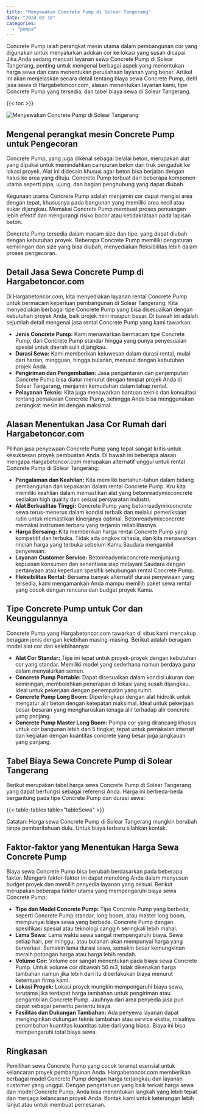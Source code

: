 ```yaml
---
title: "Menyewakan Concrete Pump di Solear Tangerang"
date: "2024-02-10"
categories: 
  - "pompa"
---
```




Concrete Pump ialah perangkat mesin utama dalam pembangunan cor yang digunakan untuk menyalurkan adukan cor ke lokasi yang susah dicapai. Jika Anda sedang mencari layanan sewa Concrete Pump di Solear Tangerang, penting untuk mengenal berbagai aspek yang menentukan harga sewa dan cara menentukan perusahaan layanan yang benar. Artikel ini akan menjelaskan secara detail tentang biaya sewa Concrete Pump, detil jasa sewa di Hargabetoncor.com, alasan menentukan layanan kami, tipe Concrete Pump yang tersedia, dan tabel biaya sewa di Solear Tangerang.

{{< toc >}}

![Menyewakan Concrete Pump di Solear Tangerang](https://hargareadymixid.github.io/pompa/concrete-pump%20(13).png)

## Mengenal perangkat mesin Concrete Pump untuk Pengecoran

Concrete Pump, yang juga dikenal sebagai belalai beton, merupakan alat yang dipakai untuk memindahkan campuran beton dari truk pengaduk ke lokasi proyek. Alat ini didesain khusus agar beton bisa berjalan dengan halus ke area yang dituju. Concrete Pump terbuat dari beberapa komponen utama seperti pipa, ujung, dan bagian penghubung yang dapat diubah.

Kegunaan utama Concrete Pump adalah menjamin cor dapat mengisi area dengan tepat, khususnya pada bangunan yang memiliki area kecil atau sukar dijangkau. Memakai Concrete Pump membuat proses penuangan lebih efektif dan mengurangi risiko bocor atau ketidakrataan pada lapisan beton.

Concrete Pump tersedia dalam macam size dan tipe, yang dapat diubah dengan kebutuhan proyek. Beberapa Concrete Pump memiliki pengaturan kemiringan dan size yang bisa diubah, menyediakan fleksibilitas lebih dalam proses pengecoran.

## Detail Jasa Sewa Concrete Pump di Hargabetoncor.com

Di Hargabetoncor.com, kita menyediakan layanan rental Concrete Pump untuk bermacam keperluan pembangunan di Solear Tangerang. Kita menyediakan berbagai tipe Concrete Pump yang bisa disesuaikan dengan kebutuhan proyek Anda, baik projek mini maupun besar. Di bawah ini adalah sejumlah detail mengenai jasa rental Concrete Pump yang kami tawarkan:

- **Jenis Concrete Pump:** Kami menawarkan bermacam tipe Concrete Pump, dari Concrete Pump standar hingga yang punya penyesuaian spesial untuk daerah sulit dijangkau.
- **Durasi Sewa:** Kami memberikan keluwesan dalam durasi rental, mulai dari harian, mingguan, hingga bulanan, menurut dengan kebutuhan projek Anda.
- **Pengiriman dan Pengembalian:** Jasa pengantaran dan penjemputan Concrete Pump bisa diatur menurut dengan tempat projek Anda di Solear Tangerang, menjamin kemudahan dalam tahap rental.
- **Pelayanan Teknis:** Kita juga menawarkan bantuan teknis dan konsultasi tentang pemakaian Concrete Pump, sehingga Anda bisa menggunakan perangkat mesin ini dengan maksimal.

## Alasan Menentukan Jasa Cor Rumah dari Hargabetoncor.com

Pilihan jasa penyewaan Concrete Pump yang tepat sangat kritis untuk kesuksesan proyek pembuatan Anda. Di bawah ini beberapa alasan mengapa Hargabetoncor.com merupakan alternatif unggul untuk rental Concrete Pump di Solear Tangerang:

- **Pengalaman dan Keahlian:** Kita memiliki bertahun-tahun dalam bidang pembangunan dan kepakaran dalam rental Concrete Pump. Kru kita memiliki keahlian dalam memastikan alat yang betonreadymixconcrete sediakan high quality dan sesuai persyaratan industri.
- **Alat Berkualitas Tinggi:** Concrete Pump yang betonreadymixconcrete sewa terus-menerus dalam kondisi terbaik dan melalui pemeriksaan rutin untuk memastikan kinerjanya optimal. Betonreadymixconcrete memakai instrumen terbaru yang terjamin reliabilitasnya.
- **Harga Bersaing:** Kita memberikan harga rental Concrete Pump yang kompetitif dan terbuka. Tidak ada ongkos rahasia, dan kita menawarkan rincian harga yang terbuka sebelum Kamu Saudara mengambil penyewaan.
- **Layanan Customer Service:** Betonreadymixconcrete menjunjung kepuasan konsumen dan senantiasa siap melayani Saudara dengan pertanyaan atau keperluan spesifik sehubungan rental Concrete Pump.
- **Fleksibilitas Rental:** Bersama banyak alternatif durasi penyewaan yang tersedia, kami mengamankan Anda mampu memilih paket sewa rental yang cocok dengan rencana dan budget proyek Kamu.

## Tipe Concrete Pump untuk Cor dan Keunggulannya

Concrete Pump yang Hargabetoncor.com tawarkan di situs kami mencakup beragam jenis dengan kelebihan masing-masing. Berikut adalah beragam model alat cor dan kelebihannya:

- **Alat Cor Standar:** Tipe ini tepat untuk proyek-proyek dengan kebutuhan cor yang standar. Memiliki model yang sederhana namun berdaya guna dalam menyalurkan semen.
- **Concrete Pump Portable:** Dapat disesuaikan dalam kondisi ukuran dan kemiringan, membolehkan penerapan di lokasi yang susah dijangkau. Ideal untuk pekerjaan dengan penempatan yang rumit.
- **Concrete Pump Long Boom:** Diperlengkapi dengan alat hidrolik untuk mengatur alir beton dengan ketepatan maksimal. Ideal untuk pekerjaan besar-besaran yang mengharuskan tenaga alir terhadap alir concrete yang panjang.
- **Concrete Pump Master Long Boom:** Pompa cor yang dirancang khusus untuk cor bangunan lebih dari 5 tingkat, tepat untuk pemakaian intensif dan kegiatan dengan kuantitas concrete yang besar juga jangkauan yang panjang.

## Tabel Biaya Sewa Concrete Pump di Solear Tangerang

Berikut merupakan tabel harga sewa Concrete Pump di Solear Tangerang yang dapat berfungsi sebagai referensi Anda. Harga ini berbeda-beda bergantung pada tipe Concrete Pump dan durasi sewa:

{{< table-tables table="tableSewa" >}}

Catatan: Harga sewa Concrete Pump di Solear Tangerang mungkin berubah tanpa pemberitahuan dulu. Untuk biaya terbaru silahkan kontak.

## Faktor-faktor yang Menentukan Harga Sewa Concrete Pump

Biaya sewa Concrete Pump bisa berubah berdasarkan pada beberapa faktor. Mengerti faktor-faktor ini dapat menolong Anda dalam menyusun budget proyek dan memilih penyedia layanan yang sesuai. Berikut merupakan beberapa faktor utama yang mempengaruhi biaya sewa Concrete Pump:

- **Tipe dan Model Concrete Pump:** Tipe Concrete Pump yang berbeda, seperti Concrete Pump standar, long boom, atau master long boom, mempunyai biaya sewa yang berbeda. Concrete Pump dengan spesifikasi spesial atau teknologi canggih seringkali lebih mahal.
- **Lama Sewa:** Lama waktu sewa sangat mempengaruhi biaya. Sewa setiap hari, per minggu, atau bulanan akan mempunyai harga yang bervariasi. Semakin lama durasi sewa, semakin besar kemungkinan meraih potongan harga atau harga lebih rendah.
- **Volume Cor:** Volume cor sangat menentukan pada biaya sewa Concrete Pump. Untuk volume cor dibawah 50 m3, tidak dikenakan harga tambahan namun jika lebih dari itu diberlakukan biaya menurut ketentuan firma kami.
- **Lokasi Proyek:** Lokasi proyek mungkin mempengaruhi biaya sewa, terutama jika terdapat harga tambahan untuk pengiriman atau pengambilan Concrete Pump. Jauhnya dari area penyedia jasa pun dapat sebagai penentu penentu biaya.
- **Fasilitas dan Dukungan Tambahan:** Ada penyewa layanan dapat menginginkan dukungan teknis tambahan atau service ekstra, misalnya penambahan kuantitas kuantitas tube dari yang biasa. Biaya ini bisa mempengaruhi total biaya sewa.

## Ringkasan

Pemilihan sewa Concrete Pump yang cocok teramat esensial untuk kelancaran proyek pembangunan Anda. Hargabetoncor.com memberikan berbagai model Concrete Pump dengan harga terjangkau dan layanan customer yang unggul. Dengan pengetahuan yang baik terkait harga sewa dan model Concrete Pump, Anda bisa menentukan langkah yang lebih tepat dan menjaga kelancaran proyek Anda. Kontak kami untuk keterangan lebih lanjut atau untuk membuat pemesanan.
